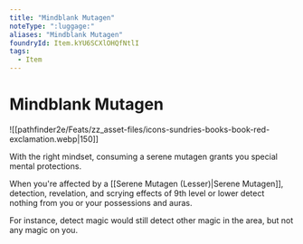 ```yaml
---
title: "Mindblank Mutagen"
noteType: ":luggage:"
aliases: "Mindblank Mutagen"
foundryId: Item.kYU6SCXlOHQfNtlI
tags:
  - Item
---
```


# Mindblank Mutagen
![[pathfinder2e/Feats/zz_asset-files/icons-sundries-books-book-red-exclamation.webp|150]]

With the right mindset, consuming a serene mutagen grants you special mental protections.

When you're affected by a [[Serene Mutagen (Lesser)|Serene Mutagen]], detection, revelation, and scrying effects of 9th level or lower detect nothing from you or your possessions and auras.

For instance, detect magic would still detect other magic in the area, but not any magic on you.
